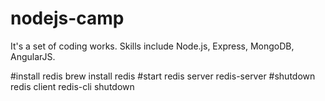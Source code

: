 # nodejs-camp
It's a set of coding works. Skills include Node.js, Express, MongoDB, AngularJS.

#install redis 
brew install redis
#start redis server
redis-server
#shutdown redis client
redis-cli shutdown
